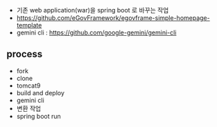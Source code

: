 - 기존 web application(war)을 spring boot 로 바꾸는 작업
- https://github.com/eGovFramework/egovframe-simple-homepage-template
- gemini cli : https://github.com/google-gemini/gemini-cli

## process
- fork
- clone
- tomcat9
- build and deploy
- gemini cli
- 변환 작업
- spring boot run

